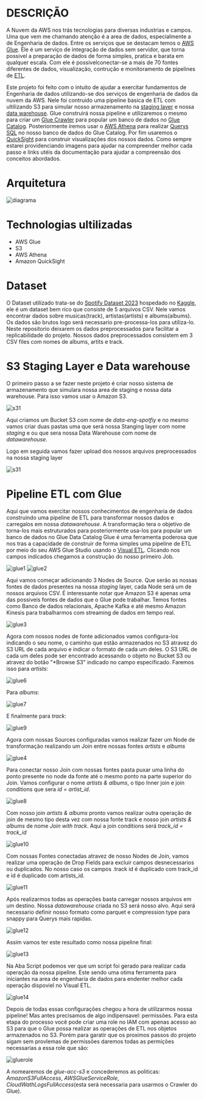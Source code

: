 # DESCRIÇÃO
A Nuvem da AWS nos trás tecnologias para diversas industrias e campos. Uma que vem me chamando atenção é a area de dados, especialmente a de Engenharia de dados. Entre os serviços que se destacam temos o [AWS Glue](https://aws.amazon.com/pt/glue/). Ele é um serviço de integração de dados sem servidor, que torna possivel a preparação de dados de forma simples, pratica e barata em qualquer escala. Com ele é possivelconectar-se a mais de 70 fontes diferentes de dados, visualização, contrução e monitoramento de pipelines de [ETL](https://aws.amazon.com/pt/what-is/etl/).

Este projeto foi feito com o intuito de ajudar a exercitar fundamentos de Engenharia de dados utilizando-se dos serviços de engenharia de dados da nuvem da AWS. Nele foi contruido uma pipeline basica de ETL com ultilizando S3 para simular nosso armazenamento na [staging layer](https://kb.ufla.br/books/termos-e-definicoes-governanca-de-dados/page/staging-area)  e nossa [data warehouse](https://aws.amazon.com/pt/what-is/data-warehouse/). Glue construirá nossa pipeline e utilizaremos o mesmo para criar um [Glue Crawler](https://docs.aws.amazon.com/pt_br/glue/latest/dg/add-crawler.html) para popular um banco de dados no [Glue Catalog](https://docs.aws.amazon.com/pt_br/glue/latest/dg/start-data-catalog.html).
Posteriormente iremos usar o [AWS Athena](https://aws.amazon.com/pt/athena/) para realizar [Querys SQL](https://aws.amazon.com/pt/what-is/sql/) no nosso banco de dados do Glue Catalog. Por fim usaremos o [QuickSight](https://aws.amazon.com/pt/quicksight/) para construir visualizações dos nossos dados.
Como sempre estarei providenciando imagens para ajudar na compreender melhor cada passo e links utéis da documentação para ajudar a compreensão dos conceitos abordados.

# Arquitetura
![diagrama](./img/diagram.png)

# Technologias ultilizadas
- AWS Glue
- S3
- AWS Athena
- Amazon QuickSight

# Dataset
O Dataset utilizado trata-se do [Spotify Dataset 2023](https://www.kaggle.com/datasets/tonygordonjr/spotify-dataset-2023) hospedado no [Kaggle](https://www.kaggle.com/), ele é um dataset bem rico que consiste de 5 arquivos CSV. Nele vamos encontrar dados sobre musicas(track), artistas(artists) e albums(albums). Os dados são brutos logo será necessario pre-processa-los para utiliza-lo. Neste repositorio deixarem os dados preprocessados para facilitar a replicabilidade do projeto. Nossos dados preprocessados consistem em 3 CSV files com nomes de albums, artits e track.

# S3 Staging Layer e Data warehouse
O primeiro passo a se fazer neste projeto é criar nosso sistema de armazenamento que simulara nossa area de staging e nossa data warehouse. Para isso vamos usar o Amazon S3.

![s31](./img/s3/s31.png)

Aqui criamos um Bucket S3 com nome de *data-eng-spotfiy* e no mesmo vamos criar duas pastas uma que será nossa Stanging layer com nome *staging* e ou que sera nossa Data Warehouse com nome de *datawarehouse*.

Logo em seguida vamos fazer upload dos nossos arquivos preprocessados na nossa staging layer

![s31](./img/s3/s32.png)

# Pipeline ETL com Glue
Aqui que vamos exercitar nossos conhecimentos de engenharia de dados construindo uma pipeline de ETL para transformar nossos dados e carregalos em nossa *datawarehouse*.
A transformação tera o objetivo de torna-los mais estruturados para posteriormente usa-los para popular um banco de dados no Glue Data Catalog
Glue é uma ferramenta poderosa que nos tras a capacidade de construir de forma simples uma pipeline de ETL por meio do seu AWS Glue Studio usando o [Visual ETL](https://docs.aws.amazon.com/glue/latest/dg/edit-nodes-chapter.html). Clicando nos campos indicados chegamos a construção do nosso primeiro Job.

![glue1](./img/glue/glue1.png) ![glue2](./img/glue/glue2.png)

Aqui vamos começar adicionando 3 Nodes de Source. Que serão as nossas fontes de dados presentes na nossa *staging* layer, cada Node será um de nossos arquivos CSV. É interessante notar que Amazon S3 é apenas uma das possiveis fontes de dados que o Glue pode trabalhar. Temos fontes como Banco de dados relacionais, Apache Kafka e até mesmo Amazon Kinesis para trabalharmos com streaming de dados em tempo real.

![glue3](./img/glue/glue3.png)

Agora com nossos nodes de fonte adicionados vamos configura-los indicando o seu nome, o caminho que estão armazenados no S3 atravez do S3 URL de cada arquivo e indicar o formato de cada um deles. O S3 URL de cada um deles pode ser encontrado acessando o objeto no Bucket S3 ou atravez do botão "*Browse S3" indicado no campo especificado.
Faremos isso para *artists*:

![glue6](./img/glue/glue6.png)

Para *albums*:

![glue7](./img/glue/glue7.png)

E finalmente para *track*:

![glue9](./img/glue/glue9.png)

Agora com nossas Sources configuradas vamos realizar fazer um Node de transformação realizando um Join entre nossas fontes *artists* e *albums*

![glue4](./img/glue/glue4.png)

Para conectar nosso Join com nossas fontes pasta puxar uma linha do ponto presente no node da fonte até o mesmo ponto na parte superior do Join.
Vamos configurar o nome *artists & albums*, o tipo Inner join e join conditions que sera *id = artist_id*.

![glue8](./img/glue/glue8.png)

Com nosso join *artists & albums* pronto vamos realizar outra operação de join de mesmo tipo desta vez com nossa fonte track e nosso join *artists & albums* de nome *Join with track*. Aqui a join conditions será *track_id = track_id*

![glue10](./img/glue/glue10.png)

Com nossas Fontes conectadas atravez de nosso Nodes de Join, vamos realizar uma operação de Drop Fields para excluir campos desnecessarios ou duplicados. No nosso caso os campos .track id é duplicado com track_id e id é duplicado com artists_id.

![glue11](./img/glue/glue11.png)

Após realizarmos todas as operações basta carregar nossos arquivos em um destino. Nossa *datawarehouse* criada no S3 será nosso alvo. Aqui será necessario definir nosso formato como parquet e compression type para snappy para Querys mais rapidas.

![glue12](./img/glue/glue12.png)

Assim vamos ter este resultado como nossa pipeline final:

![glue13](./img/glue/glue13.png)

Na Aba Script podemos ver que um script foi gerado para realizar cada operação da nossa pipeline. Este sendo uma otima ferramenta para iniciantes na area de engenharia de dados para endenter melhor cada operação dispoviel no Visual ETL.

![glue14](./img/glue/glue14.png)


Depois de todas essas configurações chegou a hora de utilizarmos nossa pipeline! Mas antes precisamos de algo indipensavel: permissões. Para esta etapa do processo você pode criar uma role no IAM com apenas acesso ao S3 para que o Glue possa realizar as operações de ETL nos objetos armazenados no S3. Porém para garatir que os proximos passos do projeto sigam sem provlemas de permissões daremos todas as permições necessarias a essa role que são:

![gluerole](./img/glue/gluerole.png)

A nomearemos de *glue-acc-s3* e concederemos as politicas: *AmazonS3FullAccess*, *AWSGlueServiceRole*, *CloudWathLogsFullAccess*(esta será necessaria para usarmos o Crawler do Glue).
